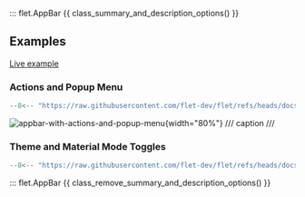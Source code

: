 ::: flet.AppBar
{{ class_summary_and_description_options() }}

## Examples

[Live example](https://flet-controls-gallery.fly.dev/navigation/appbar)

### Actions and Popup Menu

```python
--8<-- "https://raw.githubusercontent.com/flet-dev/flet/refs/heads/docs/sdk/python/examples/controls/app-bar/actions-and-popup-menu.py"
```

![appbar-with-actions-and-popup-menu](https://raw.githubusercontent.com/flet-dev/flet/docs/sdk/python/examples/controls/app-bar/media/appbar-with-actions-and-popup-menu.gif){width="80%"}
/// caption
///

### Theme and Material Mode Toggles

```python
--8<-- "https://raw.githubusercontent.com/flet-dev/flet/refs/heads/docs/sdk/python/examples/controls/app-bar/theme-and-material-mode-toggles.py"
```

::: flet.AppBar
{{ class_remove_summary_and_description_options() }}
